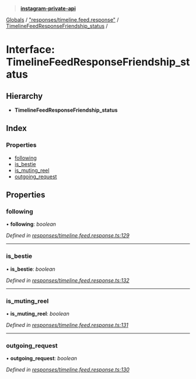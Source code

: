 > **[instagram-private-api](../README.md)**

[Globals](../README.md) / ["responses/timeline.feed.response"](../modules/_responses_timeline_feed_response_.md) / [TimelineFeedResponseFriendship_status](_responses_timeline_feed_response_.timelinefeedresponsefriendship_status.md) /

# Interface: TimelineFeedResponseFriendship_status

## Hierarchy

* **TimelineFeedResponseFriendship_status**

## Index

### Properties

* [following](_responses_timeline_feed_response_.timelinefeedresponsefriendship_status.md#following)
* [is_bestie](_responses_timeline_feed_response_.timelinefeedresponsefriendship_status.md#is_bestie)
* [is_muting_reel](_responses_timeline_feed_response_.timelinefeedresponsefriendship_status.md#is_muting_reel)
* [outgoing_request](_responses_timeline_feed_response_.timelinefeedresponsefriendship_status.md#outgoing_request)

## Properties

###  following

• **following**: *boolean*

*Defined in [responses/timeline.feed.response.ts:129](https://github.com/dilame/instagram-private-api/blob/01eb399/src/responses/timeline.feed.response.ts#L129)*

___

###  is_bestie

• **is_bestie**: *boolean*

*Defined in [responses/timeline.feed.response.ts:132](https://github.com/dilame/instagram-private-api/blob/01eb399/src/responses/timeline.feed.response.ts#L132)*

___

###  is_muting_reel

• **is_muting_reel**: *boolean*

*Defined in [responses/timeline.feed.response.ts:131](https://github.com/dilame/instagram-private-api/blob/01eb399/src/responses/timeline.feed.response.ts#L131)*

___

###  outgoing_request

• **outgoing_request**: *boolean*

*Defined in [responses/timeline.feed.response.ts:130](https://github.com/dilame/instagram-private-api/blob/01eb399/src/responses/timeline.feed.response.ts#L130)*